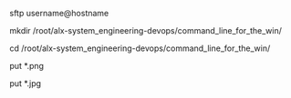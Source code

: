 sftp username@hostname

mkdir /root/alx-system_engineering-devops/command_line_for_the_win/

cd /root/alx-system_engineering-devops/command_line_for_the_win/

put *.png

put *.jpg

